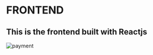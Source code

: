 # FRONTEND
## This is the frontend built with Reactjs
<img src="https://github.com/sangwani-coder/portfolio_project/blob/main/images/payment.gif" title="payment "/>

